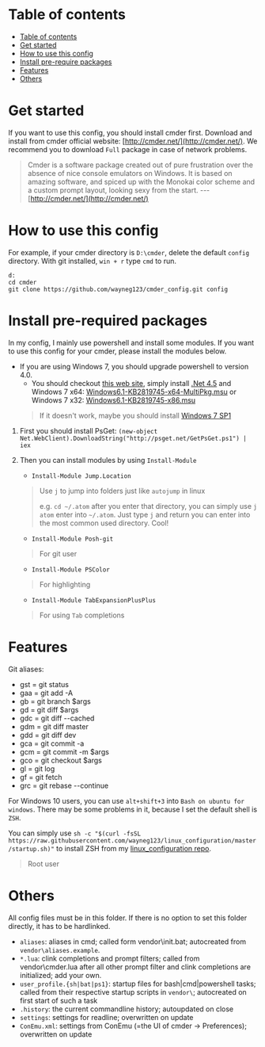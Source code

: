 # Table of contents
<!-- TOC depthFrom:1 depthTo:6 withLinks:1 updateOnSave:1 orderedList:0 -->

- [Table of contents](#table-of-contents)
- [Get started](#get-started)
- [How to use this config](#how-to-use-this-config)
- [Install pre-require packages](#install-pre-require-packages)
- [Features](#features)
- [Others](#others)

<!-- /TOC -->
# Get started

If you want to use this config, you should install cmder first. Download and install from cmder official website: [http://cmder.net/](http://cmder.net/). We recommend you to download `Full` package in case of network problems.

> Cmder is a software package created out of pure frustration over the absence of nice console emulators on Windows. It is based on amazing software, and spiced up with the Monokai color scheme and a custom prompt layout, looking sexy from the start. ---[http://cmder.net/](http://cmder.net/)

# How to use this config

For example, if your cmder directory is `D:\cmder`, delete the default `config` directory. With git installed, `win + r` type `cmd` to run.
```
d:
cd cmder
git clone https://github.com/wayneg123/cmder_config.git config
```


# Install pre-required packages

In my config, I mainly use powershell and install some modules. If you want to use this config for your cmder, please install the modules below.

- If you are using Windows 7, you should upgrade powershell to version 4.0.
    - You should checkout [this web site](https://social.technet.microsoft.com/wiki/contents/articles/21016.how-to-install-windows-powershell-4-0.aspx), simply install [.Net 4.5](https://www.microsoft.com/en-us/download/details.aspx?id=30653) and Windows 7 x64: [ Windows6.1-KB2819745-x64-MultiPkg.msu](https://www.microsoft.com/en-us/download/details.aspx?id=40855) or Windows 7 x32: [Windows6.1-KB2819745-x86.msu](https://www.microsoft.com/en-us/download/details.aspx?id=40855)
    > If it doesn't work, maybe you should install [Windows 7 SP1](https://www.microsoft.com/en-us/download/details.aspx?id=5842)

1. First you should install PsGet:
    `(new-object Net.WebClient).DownloadString("http://psget.net/GetPsGet.ps1") | iex`

2. Then you can install modules by using `Install-Module`
    - `Install-Module Jump.Location`
    > Use `j` to jump into folders just like `autojump` in linux
    >
    > e.g. `cd ~/.atom` after you enter that directory, you can simply use `j atom` enter into `~/.atom`. Just type `j` and return you can enter into the most common used directory. Cool!
    - `Install-Module Posh-git`
    > For git user
    - `Install-Module PSColor`
    > For highlighting
    - `Install-Module TabExpansionPlusPlus`
    > For using `Tab` completions


# Features

Git aliases:
- gst = git status
- gaa = git add -A
- gb = git branch $args
- gd = git diff $args
- gdc = git diff --cached
- gdm = git diff master
- gdd = git diff dev
- gca = git commit -a
- gcm = git commit -m $args
- gco = git checkout $args
- gl = git log
- gf = git fetch
- grc = git rebase --continue

For Windows 10 users, you can use `alt+shift+3` into `Bash on ubuntu for windows`. There may be some problems in it, because I set the default shell is `ZSH`.

You can simply use `sh -c "$(curl -fsSL https://raw.githubusercontent.com/wayneg123/linux_configuration/master/startup.sh)"` to install ZSH from my [linux_configuration repo](https://github.com/wayneg123/linux_configuration).
> Root user

# Others

All config files must be in this folder. If there is no option to set this folder
directly, it has to be hardlinked.

* `aliases`: aliases in cmd; called form vendor\init.bat; autocreated from
  `vendor\aliases.example`.
* `*.lua`: clink completions and prompt filters; called from vendor\cmder.lua after all
  other prompt filter and clink completions are initialized; add your own.
* `user_profile.{sh|bat|ps1}`: startup files for bash|cmd|powershell tasks; called from their
  respective startup scripts in `vendor\`; autocreated on first start of such a task
* `.history`: the current commandline history; autoupdated on close
* `settings`: settings for readline; overwritten on update
* `ConEmu.xml`: settings from ConEmu (=the UI of cmder -> Preferences); overwritten on update
